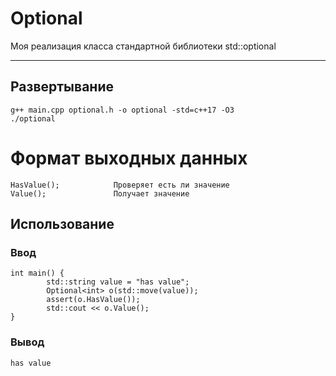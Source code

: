 # Optional
Моя реализация класса стандартной библиотеки std::optional
***

## Развертывание
```
g++ main.cpp optional.h -o optional -std=c++17 -O3
./optional
```
# Формат выходных данных
```
HasValue();            Проверяет есть ли значение
Value();               Получает значение
```  
## Использование
### Ввод
```
int main() {
        std::string value = "has value";
        Optional<int> o(std::move(value));
        assert(o.HasValue());
        std::cout << o.Value();
}
```
### Вывод
```
has value
```

